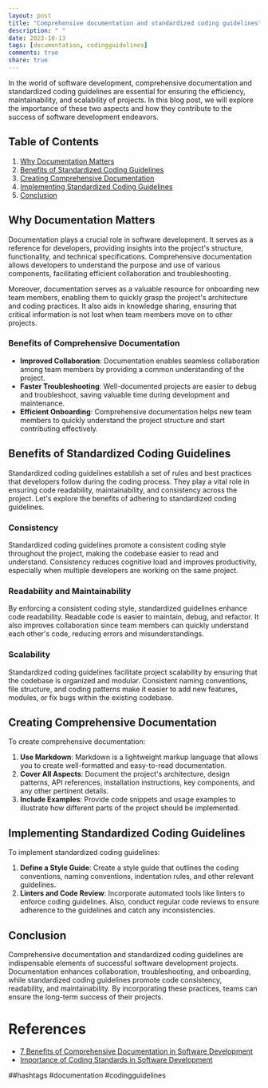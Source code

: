 ```yaml
---
layout: post
title: "Comprehensive documentation and standardized coding guidelines"
description: " "
date: 2023-10-13
tags: [documentation, codingguidelines]
comments: true
share: true
---
```


In the world of software development, comprehensive documentation and standardized coding guidelines are essential for ensuring the efficiency, maintainability, and scalability of projects. In this blog post, we will explore the importance of these two aspects and how they contribute to the success of software development endeavors.

## Table of Contents
1. [Why Documentation Matters](#why-documentation-matters)
2. [Benefits of Standardized Coding Guidelines](#benefits-of-standardized-coding-guidelines)
3. [Creating Comprehensive Documentation](#creating-comprehensive-documentation)
4. [Implementing Standardized Coding Guidelines](#implementing-standardized-coding-guidelines)
5. [Conclusion](#conclusion)

## Why Documentation Matters

Documentation plays a crucial role in software development. It serves as a reference for developers, providing insights into the project's structure, functionality, and technical specifications. Comprehensive documentation allows developers to understand the purpose and use of various components, facilitating efficient collaboration and troubleshooting.

Moreover, documentation serves as a valuable resource for onboarding new team members, enabling them to quickly grasp the project's architecture and coding practices. It also aids in knowledge sharing, ensuring that critical information is not lost when team members move on to other projects.

### Benefits of Comprehensive Documentation
- **Improved Collaboration**: Documentation enables seamless collaboration among team members by providing a common understanding of the project.
- **Faster Troubleshooting**: Well-documented projects are easier to debug and troubleshoot, saving valuable time during development and maintenance.
- **Efficient Onboarding**: Comprehensive documentation helps new team members to quickly understand the project structure and start contributing effectively.

## Benefits of Standardized Coding Guidelines

Standardized coding guidelines establish a set of rules and best practices that developers follow during the coding process. They play a vital role in ensuring code readability, maintainability, and consistency across the project. Let's explore the benefits of adhering to standardized coding guidelines.

### Consistency
Standardized coding guidelines promote a consistent coding style throughout the project, making the codebase easier to read and understand. Consistency reduces cognitive load and improves productivity, especially when multiple developers are working on the same project.

### Readability and Maintainability
By enforcing a consistent coding style, standardized guidelines enhance code readability. Readable code is easier to maintain, debug, and refactor. It also improves collaboration since team members can quickly understand each other's code, reducing errors and misunderstandings.

### Scalability
Standardized coding guidelines facilitate project scalability by ensuring that the codebase is organized and modular. Consistent naming conventions, file structure, and coding patterns make it easier to add new features, modules, or fix bugs within the existing codebase.

## Creating Comprehensive Documentation

To create comprehensive documentation:
1. **Use Markdown**: Markdown is a lightweight markup language that allows you to create well-formatted and easy-to-read documentation.
2. **Cover All Aspects**: Document the project's architecture, design patterns, API references, installation instructions, key components, and any other pertinent details.
3. **Include Examples**: Provide code snippets and usage examples to illustrate how different parts of the project should be implemented.

## Implementing Standardized Coding Guidelines

To implement standardized coding guidelines:
1. **Define a Style Guide**: Create a style guide that outlines the coding conventions, naming conventions, indentation rules, and other relevant guidelines.
2. **Linters and Code Review**: Incorporate automated tools like linters to enforce coding guidelines. Also, conduct regular code reviews to ensure adherence to the guidelines and catch any inconsistencies.

## Conclusion

Comprehensive documentation and standardized coding guidelines are indispensable elements of successful software development projects. Documentation enhances collaboration, troubleshooting, and onboarding, while standardized coding guidelines promote code consistency, readability, and maintainability. By incorporating these practices, teams can ensure the long-term success of their projects.

# References
- [7 Benefits of Comprehensive Documentation in Software Development](https://www.perforce.com/blog/qac/7-benefits-of-comprehensive-documentation-in-software-development)
- [Importance of Coding Standards in Software Development](https://www.upgrad.com/blog/importance-of-coding-standards-in-software-development/)
 
##hashtags
#documentation #codingguidelines